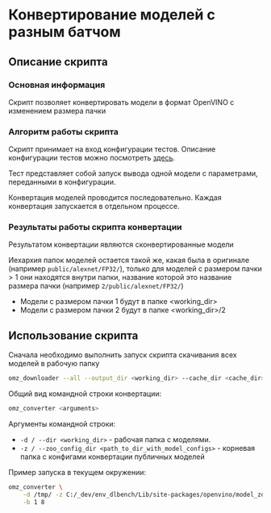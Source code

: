 # Конвертирование моделей с разным батчом

## Описание скрипта

### Основная информация

Скрипт позволяет конвертировать модели в формат OpenVINO с изменением размера
пачки

### Алгоритм работы скрипта

Скрипт принимает на вход конфигурации тестов. Описание конфигурации 
тестов можно посмотреть [здесь](../configs/README.md).

Тест представляет собой запуск вывода одной модели с параметрами,
переданными в конфигурации.

Конвертация моделей проводится последовательно. Каждая конвертация
запускается в отдельном процессе.

### Результаты работы скрипта конвертации

Результатом конвертации являются сконвертированные модели

Иехархия папок моделей остается такой же, какая была в оригинале 
(например `public/alexnet/FP32/`), только для моделей с размером пачки > 1 они
находятся внутри папки, название которой это название размера пачки (например 
`2/public/alexnet/FP32/`)

 - Модели с размером пачки 1 будут в папке <working_dir>
 - Модели с размером пачки 2 будут в папке <working_dir>/2

## Использование скрипта

Сначала необходимо выполнить запуск скрипта скачивания всех моделей в рабочую папку

```bash
omz_downloader --all --output_dir <working_dir> --cache_dir <cache_dir>
```

Общий вид командной строки конвертации:

```bash
omz_converter <arguments>
```

Аргументы командной строки:

- `-d / --dir <working_dir>` - рабочая папка с моделями.
- `-z / --zoo_config_dir <path_to_dir_with_model_configs>` - корневая папка с
 конфигами конвертации публичных моделей

Пример запуска в текущем окружении:

```bash
omz_converter \
    -d /tmp/ -z C:/_dev/env_dlbench/Lib/site-packages/openvino/model_zoo/models/ \
	-b 1 8
```


<!-- LINKS -->
[openvino-toolkit]: https://software.intel.com/en-us/openvino-toolkit
